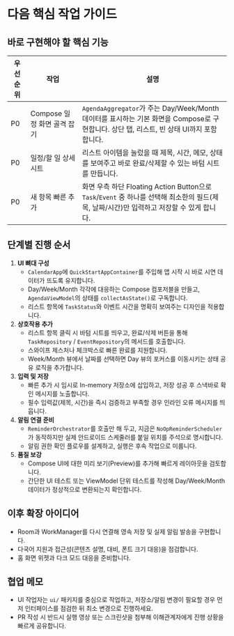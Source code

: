# 다음 핵심 작업 가이드

## 바로 구현해야 할 핵심 기능
| 우선순위 | 작업 | 설명 |
| --- | --- | --- |
| P0 | Compose 일정 화면 골격 잡기 | `AgendaAggregator`가 주는 Day/Week/Month 데이터를 표시하는 기본 화면을 Compose로 구현합니다. 상단 탭, 리스트, 빈 상태 UI까지 포함합니다. |
| P0 | 일정/할 일 상세 시트 | 리스트 아이템을 눌렀을 때 제목, 시간, 메모, 상태를 보여주고 바로 완료/삭제할 수 있는 바텀 시트를 만듭니다. |
| P0 | 새 항목 빠른 추가 | 화면 우측 하단 Floating Action Button으로 `Task`/`Event` 중 하나를 선택해 최소한의 필드(제목, 날짜/시간)만 입력하고 저장할 수 있게 합니다. |

## 단계별 진행 순서
1. **UI 뼈대 구성**
   - `CalendarApp`에 `QuickStartAppContainer`를 주입해 앱 시작 시 바로 시연 데이터가 뜨도록 유지합니다.
   - Day/Week/Month 각각에 대응하는 Compose 컴포저블을 만들고, `AgendaViewModel`의 상태를 `collectAsState()`로 구독합니다.
   - 리스트 항목에 `TaskStatus`와 이벤트 시간을 명확히 보여주는 디자인을 적용합니다.
2. **상호작용 추가**
   - 리스트 항목 클릭 시 바텀 시트를 띄우고, 완료/삭제 버튼을 통해 `TaskRepository` / `EventRepository`의 메서드를 호출합니다.
   - 스와이프 제스처나 체크박스로 빠른 완료를 지원합니다.
   - Week/Month 뷰에서 날짜를 선택하면 Day 뷰의 포커스를 이동시키는 상태 공유 로직을 추가합니다.
3. **입력 및 저장**
   - 빠른 추가 시 임시로 In-memory 저장소에 삽입하고, 저장 성공 후 스낵바로 확인 메시지를 노출합니다.
   - 필수 입력값(제목, 시간)을 즉시 검증하고 부족할 경우 인라인 오류 메시지를 띄웁니다.
4. **알림 연결 준비**
   - `ReminderOrchestrator`를 호출만 해 두고, 지금은 `NoOpReminderScheduler`가 동작하지만 실제 안드로이드 스케줄러를 붙일 위치를 주석으로 명시합니다.
   - 알림 권한 확인 플로우를 설계하고, 실행은 후속 작업으로 미룹니다.
5. **품질 보강**
   - Compose UI에 대한 미리 보기(Preview)를 추가해 빠르게 레이아웃을 검토합니다.
   - 간단한 UI 테스트 또는 ViewModel 단위 테스트를 작성해 Day/Week/Month 데이터가 정상적으로 변환되는지 확인합니다.

## 이후 확장 아이디어
- Room과 WorkManager를 다시 연결해 영속 저장 및 실제 알림 발송을 구현합니다.
- 다국어 지원과 접근성(콘텐츠 설명, 대비, 폰트 크기 대응)을 점검합니다.
- 홈 화면 위젯과 다크 모드 대응을 준비합니다.

## 협업 메모
- UI 작업자는 `ui/` 패키지를 중심으로 작업하고, 저장소/알림 변경이 필요할 경우 먼저 인터페이스를 점검한 뒤 최소 변경으로 진행하세요.
- PR 작성 시 반드시 실행 영상 또는 스크린샷을 첨부해 이해관계자에게 진행 상황을 빠르게 공유합니다.
